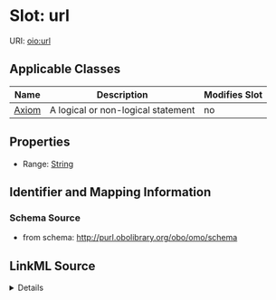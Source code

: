 # Slot: url

URI: [oio:url](http://www.geneontology.org/formats/oboInOwl#url)



<!-- no inheritance hierarchy -->




## Applicable Classes

| Name | Description | Modifies Slot |
| --- | --- | --- |
[Axiom](Axiom.md) | A logical or non-logical statement |  no  |







## Properties

* Range: [String](String.md)





## Identifier and Mapping Information







### Schema Source


* from schema: http://purl.obolibrary.org/obo/omo/schema




## LinkML Source

<details>
```yaml
name: url
deprecated: deprecated oboInOwl property
from_schema: http://purl.obolibrary.org/obo/omo/schema
rank: 1000
slot_uri: oio:url
alias: url
domain_of:
- Axiom
range: string

```
</details>